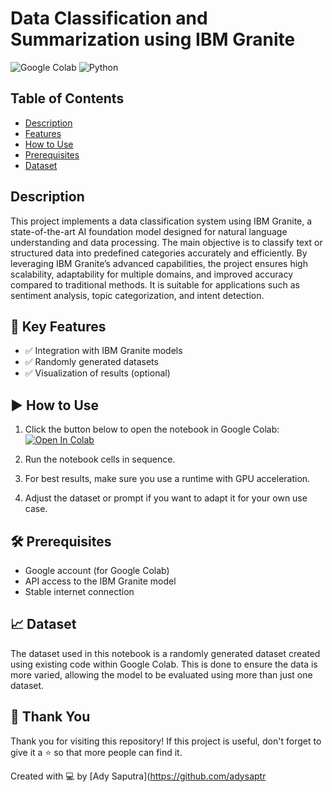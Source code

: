 # Data Classification and Summarization using IBM Granite

![Google Colab](https://img.shields.io/badge/Google%20Colab-Available-orange?logo=googlecolab&logoColor=white)
![Python](https://img.shields.io/badge/Python-3.8%2B-blue?logo=python&logoColor=white)

## Table of Contents
- [Description](#description)
- [Features](#-key-features)
- [How to Use](#%EF%B8%8F-how-to-use)
- [Prerequisites](#prerequisites)
- [Dataset](#-dataset)

## Description
This project implements a data classification system using IBM Granite, a state-of-the-art AI foundation model designed for natural language understanding and data processing. The main objective is to classify text or structured data into predefined categories accurately and efficiently. By leveraging IBM Granite’s advanced capabilities, the project ensures high scalability, adaptability for multiple domains, and improved accuracy compared to traditional methods. It is suitable for applications such as sentiment analysis, topic categorization, and intent detection.

## 🧪 Key Features
- ✅ Integration with IBM Granite models
- ✅ Randomly generated datasets
- ✅ Visualization of results (optional)

## ▶️ How to Use
1. Click the button below to open the notebook in Google Colab:
   [![Open In Colab](https://colab.research.google.com/assets/colab-badge.svg)](https://colab.research.google.com/github/adysaptr/Data-Classification-Using-IBMGranite/blob/main/Data_Classification.ipynb)
   
3. Run the notebook cells in sequence.
4. For best results, make sure you use a runtime with GPU acceleration.
5. Adjust the dataset or prompt if you want to adapt it for your own use case.

## 🛠️ Prerequisites
- Google account (for Google Colab)
- API access to the IBM Granite model
- Stable internet connection

## 📈 Dataset
The dataset used in this notebook is a randomly generated dataset created using existing code within Google Colab. This is done to ensure the data is more varied, allowing the model to be evaluated using more than just one dataset.

## 🙏 Thank You
Thank you for visiting this repository! If this project is useful, don't forget to give it a ⭐ so that more people can find it.

Created with 💻 by [Ady Saputra](https://github.com/adysaptr
